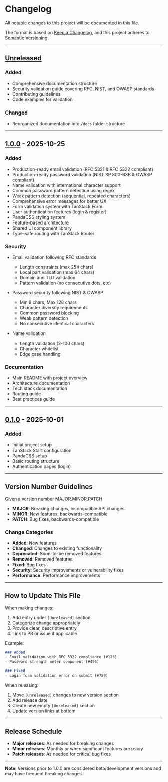 # Changelog

All notable changes to this project will be documented in this file.

The format is based on [Keep a Changelog](https://keepachangelog.com/en/1.0.0/),
and this project adheres to [Semantic Versioning](https://semver.org/spec/v2.0.0.html).

---

## [Unreleased]

### Added
- Comprehensive documentation structure
- Security validation guide covering RFC, NIST, and OWASP standards
- Contributing guidelines
- Code examples for validation

### Changed
- Reorganized documentation into `/docs` folder structure

---

## [1.0.0] - 2025-10-25

### Added
- Production-ready email validation (RFC 5321 & RFC 5322 compliant)
- Production-ready password validation (NIST SP 800-63B & OWASP compliant)
- Name validation with international character support
- Common password pattern detection using regex
- Weak pattern detection (sequential, repeated characters)
- Comprehensive error messages for better UX
- Form validation system with TanStack Form
- User authentication features (login & register)
- PandaCSS styling system
- Feature-based architecture
- Shared UI component library
- Type-safe routing with TanStack Router

### Security
- Email validation following RFC standards
  - Length constraints (max 254 chars)
  - Local part validation (max 64 chars)
  - Domain and TLD validation
  - Pattern validation (no consecutive dots, etc)
  
- Password security following NIST & OWASP
  - Min 8 chars, Max 128 chars
  - Character diversity requirements
  - Common password blocking
  - Weak pattern detection
  - No consecutive identical characters

- Name validation
  - Length validation (2-100 chars)
  - Character whitelist
  - Edge case handling

### Documentation
- Main README with project overview
- Architecture documentation
- Tech stack documentation
- Routing guide
- Best practices guide

---

## [0.1.0] - 2025-10-01

### Added
- Initial project setup
- TanStack Start configuration
- PandaCSS setup
- Basic routing structure
- Authentication pages (login)

---

## Version Number Guidelines

Given a version number MAJOR.MINOR.PATCH:

- **MAJOR**: Breaking changes, incompatible API changes
- **MINOR**: New features, backwards-compatible
- **PATCH**: Bug fixes, backwards-compatible

### Change Categories

- **Added**: New features
- **Changed**: Changes to existing functionality
- **Deprecated**: Soon-to-be removed features
- **Removed**: Removed features
- **Fixed**: Bug fixes
- **Security**: Security improvements or vulnerability fixes
- **Performance**: Performance improvements

---

## How to Update This File

When making changes:

1. Add entry under `[Unreleased]` section
2. Categorize change appropriately
3. Provide clear, descriptive entry
4. Link to PR or issue if applicable

Example:
```markdown
### Added
- Email validation with RFC 5322 compliance (#123)
- Password strength meter component (#456)

### Fixed
- Login form validation error on submit (#789)
```

When releasing:

1. Move `[Unreleased]` changes to new version section
2. Add release date
3. Create new empty `[Unreleased]` section
4. Update version links at bottom

---

## Release Schedule

- **Major releases**: As needed for breaking changes
- **Minor releases**: Monthly or when significant features are ready
- **Patch releases**: As needed for critical bug fixes

---

**Note**: Versions prior to 1.0.0 are considered beta/development versions and may have frequent breaking changes.

[Unreleased]: https://github.com/USERNAME/start/compare/v1.0.0...HEAD
[1.0.0]: https://github.com/USERNAME/start/compare/v0.1.0...v1.0.0
[0.1.0]: https://github.com/USERNAME/start/releases/tag/v0.1.0

